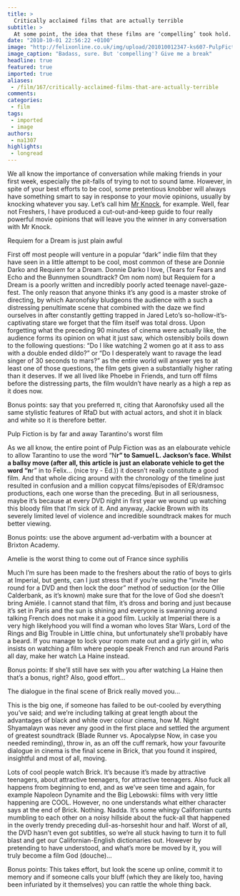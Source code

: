 ```yaml
---
title: >
  Critically acclaimed films that are actually terrible
subtitle: >
  At some point, the idea that these films are ‘compelling’ took hold. In truth, they’re deafeningly boring and achingly pretentious
date: "2010-10-01 22:56:22 +0100"
image: "http://felixonline.co.uk/img/upload/201010012347-ks607-PulpFict.jpg"
image_caption: "Badass, sure. But 'compelling'? Give me a break"
headline: true
featured: true
imported: true
aliases:
 - /film/167/critically-acclaimed-films-that-are-actually-terrible
comments:
categories:
 - film
tags:
 - imported
 - image
authors:
 - ma1307
highlights:
 - longread
---
```


We all know the importance of conversation while making friends in your first week, especially the pit-falls of trying to not to sound lame. However, in spite of your best efforts to be cool, some pretentious knobber will always have something smart to say in response to your movie opinions, usually by knocking whatever you say. Let’s call him [Mr Knock](http://www.felixonline.co.uk/?user=egk08), for example. Well, fear not Freshers, I have produced a cut-out-and-keep guide to four really powerful movie opinions that will leave you the winner in any conversation with Mr Knock.

Requiem for a Dream is just plain awful

First off most people will venture in a popular “dark” indie film that they have seen in a little attempt to be cool, most common of these are Donnie Darko and Requiem for a Dream. Donnie Darko I love, (Tears for Fears and Echo and the Bunnymen soundtrack? Om nom nom) but Requiem for a Dream is a poorly written and incredibly poorly acted teenage navel-gaze-fest. The only reason that anyone thinks it’s any good is a master stroke of directing, by which Aaronofsky bludgeons the audience with a such a distressing penultimate scene that combined with the daze we find ourselves in after constantly getting trapped in Jared Leto’s so-hollow-it’s-captivating stare we forget that the film itself was total dross. Upon forgetting what the preceding 90 minutes of cinema were actually like, the audience forms its opinion on what it just saw, which ostensibly boils down to the following questions: “Do I like watching 2 women go at it ass to ass with a double ended dildo?” or “Do I desperately want to ravage the lead singer of 30 seconds to mars?” as the entire world will answer yes to at least one of those questions, the film gets given a substantially higher rating than it deserves. If we all lived like Phoebe in Friends, and turn off films before the distressing parts, the film wouldn’t have nearly as a high a rep as it does now.

Bonus points: say that you preferred π, citing that Aaronofsky used all the same stylistic features of RfaD but with actual actors, and shot it in black and white so it is therefore better.

Pulp Fiction is by far and away Tarantino's worst film

As we all know, the entire point of Pulp Fiction was as an elabourate vehicle to allow Tarantino to use the word “N****r” to Samuel L. Jackson’s face. Whilst a ballsy move (after all, this article is just an elaborate vehicle to get the word “n****r” in to Felix... (nice try - Ed.)) it doesn’t really constitute a good film. And that whole dicing around with the chronology of the timeline just resulted in confusion and a million copycat films/episodes of ER/dramsoc productions, each one worse than the preceding. But in all seriousness, maybe it’s because at every DVD night in first year we wound up watching this bloody film that I’m sick of it. And anyway, Jackie Brown with its severely limited level of violence and incredible soundtrack makes for much better viewing.

Bonus points: use the above argument ad-verbatim with a bouncer at Brixton Academy.

Amelie is the worst thing to come out of France since syphilis

Much I’m sure has been made to the freshers about the ratio of boys to girls at Imperial, but gents, can I just stress that if you’re using the “invite her round for a DVD and then lock the door” method of seduction (or the Ollie Calderbank, as it’s known) make sure that for the love of God she doesn’t bring Amiéle. I cannot stand that film, it’s dross and boring and just because it’s set in Paris and the sun is shining and everyone is swanning around talking French does not make it a good film. Luckily at Imperial there is a very high likelyhood you will find a woman who loves Star Wars, Lord of the Rings and Big Trouble in Little china, but unfortunately she’ll probably have a beard. If you manage to lock your room mate out and a girly girl in, who insists on watching a film where people speak French and run around Paris all day, make her watch La Haine instead.

Bonus points: If she’ll still have sex with you after watching La Haine then that’s a bonus, right? Also, good effort...

The dialogue in the final scene of Brick really moved you...

This is the big one, if someone has failed to be out-cooled by everything you’ve said; and we’re including talking at great length about the advantages of black and white over colour cinema, how M. Night Shyamalayn was never any good in the first place and settled the argument of greatest soundtrack (Blade Runner vs. Apocalypse Now, in case you needed reminding), throw in, as an off the cuff remark, how your favourite dialogue in cinema is the final scene in Brick, that you found it inspired, insightful and most of all, moving.

Lots of cool people watch Brick. It’s because it’s made by attractive teenagers, about attractive teenagers, for attractive teenagers. Also fuck all happens from beginning to end, and as we’ve seen time and again, for example Napoleon Dynamite and the Big Lebowski: films with very little happening are COOL. However, no one understands what either character says at the end of Brick. Nothing. Nadda. It’s some whingy Californian cunts mumbling to each other on a noisy hillside about the fuck-all that happened in the overly trendy preceding dull-as-horseshit hour and half. Worst of all, the DVD hasn’t even got subtitles, so we’re all stuck having to turn it to full blast and get our Californian-English dictionaries out. However by pretending to have understood, and what’s more be moved by it, you will truly become a film God (douche)...

Bonus points: This takes effort, but look the scene up online, commit it to memory and if someone calls your bluff (which they are likely too, having been infuriated by it themselves) you can rattle the whole thing back.
